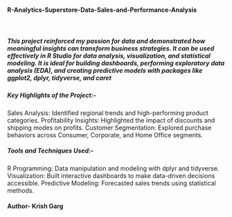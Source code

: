 #### R-Analytics-Superstore-Data-Sales-and-Performance-Analysis 
<br>

##### This project reinforced my passion for data and demonstrated how meaningful insights can transform business strategies. It can be used effectively in R Studio for data analysis, visualization, and statistical modeling. It is ideal for building dashboards, performing exploratory data analysis (EDA), and creating predictive models with packages like ggplot2, dplyr, tidyverse, and caret
##### Key Highlights of the Project:-
Sales Analysis: Identified regional trends and high-performing product categories.
Profitability Insights: Highlighted the impact of discounts and shipping modes on profits.
Customer Segmentation: Explored purchase behaviors across Consumer, Corporate, and Home Office segments.

##### Tools and Techniques Used:-
R Programming: Data manipulation and modeling with dplyr and tidyverse.
Visualization: Built interactive dashboards to make data-driven decisions accessible.
Predictive Modeling: Forecasted sales trends using statistical methods.
 
#### Author- Krish Garg
